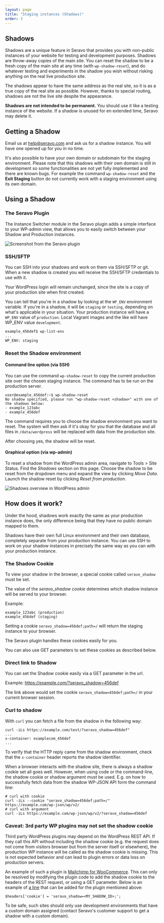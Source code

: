 ```yaml
---
layout: page
title: "Staging instances (Shadows)"
order: 3
---
```


## Shadows

Shadows are a unique feature in Seravo that provides you with non-public instances of your website for testing and development purposes. Shadows are throw-away copies of the main site. You can reset the shadow to be a fresh copy of the main site at any time (with `wp-shadow-reset`), and do whatever testing and experiments in the shadow you wish without risking anything on the real live production site.

The shadows appear to have the same address as the real site, so it is as a true copy of the real site as possible. However, thanks to special routing, shadows are not the live site despite the appearance.

**Shadows are not intended to be permanent.** You should use it like a testing instance of the website. If a shadow is unused for en extended time, Seravo may delete it.


## Getting a Shadow

Email us at [help@seravo.com](mailto:help@seravo.com) and ask us for a shadow instance. You will have one opened up for you in no time.

It's also possible to have your own domain or subdomain for the staging environment. Please note that this shadows with their own domain is still in development so some functionalities are not yet fully implemented and there are known bugs. For example the command `wp-shadow-reset` and the **Exit Staging** button do not currently work with a staging environment using its own domain.

## Using a Shadow

### The Seravo Plugin

The Instance Switcher module in the Seravo plugin adds a simple interface to your WP-admin view, that allows you to easily switch between your Shadow and Production instances.

![Screenshot from the Seravo plugin]({{site.baseurl}}/images/instance-switcher.png)

### SSH/SFTP

You can SSH into your shadows and work on them via SSH/SFTP or git. When a new shadow is created you will receive the SSH/SFTP credentials to use with it.

Your WordPress login will remain unchanged, since the site is a copy of your production site when first created.

You can tell that you're in a shadow by looking at the `WP_ENV` environment variable. If you're in a shadow, it will be `staging` or `testing`, depending on what's applicable in your situation. Your production instance will have a `WP_ENV` value of `production`. Local Vagrant images and the like will have WP_ENV value `development`.

```bash
example_456def$ wp-list-env
...
WP_ENV: staging
```

### Reset the Shadow environment

#### Command line option (via SSH)

You can use the command `wp-shadow-reset` to copy the current production site over the chosen staging instance. The command has to be run on the production server.

```
user@example_456def:~$ wp-shadow-reset
No shadow specified, please run "wp-shadow-reset <shadow>" with one of the shadows below:
- example_123abc
- example_456def
```

The command requires you to choose the shadow environment you want to reset. The system will then ask if it's okay for you that the database and all files in `/data/wordpress` will be replaced with data from the production site.

After choosing yes, the shadow will be reset.

#### Graphical option (via wp-admin)

To reset a shadow from the WordPress admin area, navigate to Tools &gt; Site Status. Find the *Shadows* section on this page. Choose the shadow to be reset from the dropdown menu and expand the view by clicking *Move Data*. Launch the shadow reset by clicking *Reset from production*.

![Shadows overview in WordPress admin]({{site.baseurl}}/images/seravo-plugin-shadows.png)

## How does it work?

Under the hood, shadows work exactly the same as your production instance does, the only difference being that they have no public domain mapped to them.

Shadows have their own full Linux environment and their own database, completely separate from your production instance. You can use SSH to work on your shadow instances in precisely the same way as you can with your production instance.

### The Shadow Cookie

To view your shadow in the browser, a special cookie called `seravo_shadow` must be set.

The value of the *seravo_shadow cookie* determines which shadow instance will be served to your browser.

Example:

```
example_123abc (production)
example_456def (staging)
```

Setting a cookie `seravo_shadow=456def;path=/` will return the staging instance to your browser.

The Seravo plugin handles these cookies easily for you.

You can also use GET parameters to set these cookies as described below.

### Direct link to Shadow

You can set the Shadow cookie easily via a GET parameter in the url.

Example: https://example.com/?seravo_shadow=456def

The link above would set the cookie `seravo_shadow=456def;path=/` in your current browser session.

### Curl to shadow

With `curl` you can fetch a file from the shadow in the following way:

```
curl -iLs https://example.com/test/?seravo_shadow=456def"
...
x-container: examplecom_456def
...
```

To verify that the HTTP reply came from the shadow environment, check that the `x-container` header reports the shadow identifier.

When a browser interacts with the shadow site, there is always a shadow cookie set all goes well. However, when using code or the command-line, the shadow cookie or shadow argument must be used. E.g. on how to successfully fetch data from the shadow WP-JSON API form the command line:

```
# curl with cookie
curl -iLs --cookie "seravo_shadow=456def;path=/" https://example.com/wp-json/wp/v2/
# curl with argument
curl -iLs https://example.com/wp-json/wp/v2/?seravo_shadow=456def
```

### Caveat: 3rd party WP plugins may not set the shadow cookie

Third party WordPress plugins may depend on the WordPress REST API. If they call this API without including the shadow cookie (e.g. the request does not come from visitors browser but from the server itself or elsewhere), the production WP instance will be called as the shadow cookie is missing. This is not expected behavior and can lead to plugin errors or data loss on production servers.

An example of such a plugin is [Mailchimp for WooCommerce](https://wordpress.org/plugins/mailchimp-for-woocommerce/). This can only be resolved by modifying the plugin code to add the shadow cookie to the headers of the REST request, or using a GET parameter. Below is an example of [a line](https://github.com/mailchimp/mc-woocommerce/blob/master/bootstrap.php#L951) that can be added for the plugin mentioned above:
```
$headers['cookie'] = 'seravo_shadow=<MY_SHADOW_ID>;';
```

To be safe, such sites should only use development environments that have a custom domain assigned (contact Seravo's customer support to get a shadow with a custom domain).
